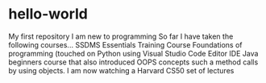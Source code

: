 # hello-world
My first repository
I am new to programming
So far I have taken the following courses...
   SSDMS Essentials Training Course
   Foundations of programming (touched on Python using Visual Studio Code Editor IDE
   Java beginners course that also introduced OOPS concepts such a method calls by using objects.
   I am now watching a Harvard CS50 set of lectures
